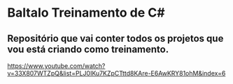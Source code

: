 # BaltaIo Treinamento de C#

## Repositório que vai conter todos os projetos que vou está criando como treinamento.

https://www.youtube.com/watch?v=33X807WTZpQ&list=PLJ0IKu7KZpCTttd8KAre-E6AwKRY81ohM&index=6

